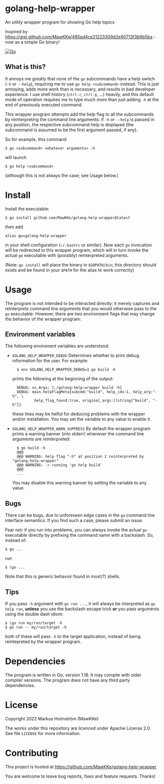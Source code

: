 # golang-help-wrapper

An utility wrapper program for showing Go help topics

Inspired by https://gist.github.com/MawKKe/485ad4ce21223309d2e90713f3b9b5ba -
now as a simple Go binary!

[![Go](https://github.com/MawKKe/golang-help-wrapper/actions/workflows/go.yml/badge.svg)
](https://github.com/MawKKe/golang-help-wrapper/actions/workflows/go.yml)

## What is this?
It annoys me greatly that none of the `go` subcommands have a help switch (`-h`
or `--help`), requiring me to use `go help <subcommand>` instead. This is just
annoying, adds more work than is necessary, and results in bad developer
experience. I use shell history (`ctrl-r`, `ctrl-p`, ...) heavily, and this
default mode of operation requires me to type much more than just adding `-h`
at the end of previously executed command.

This wrapper program attempts add the help flag to all the subcommands
by reinterpreting the command line arguments: if `-h` or `--help` is passed
in any position, the respective subcommand help is displayed (the subcommand
is assumed to be the first argument passed, if any).

So for example, this command

    $ go <subcommand> <whatever arguments> -h

will launch

    $ go help <subcommand>

(although this is not always the case; see Usage below.)

# Install
    
Install the executable:

    $ go install github.com/MawKKe/golang-help-wrapper@latest

then add

    alias go=golang-help-wrapper

in your shell configuration (`~/.bashrc` or similar). Now each `go`
invocation will be redirected to this wrapper program, which will in turn
invoke the actual `go` executable with (possibly) reinterpreted arguments.

(Note: `go install` will place the binary in `$GOPATH/bin`; this directory
should exists and be found in your `$PATH` for the alias to work correctly)

# Usage

The program is not intended to be interacted directly; it merely captures
and reinterprets command line arguments that you would otherwise pass to the
`go` executable. However, there are two environment flags that may change
the behavior of the wrapper program:

## Environment variables
The following enviroment variables are understood:

- `GOLANG_HELP_WRAPPER_DEBUG`
    Determines whether to print debug information for the user. For example:

        $ env GOLANG_HELP_WRAPPER_DEBUG=1 go build -h

    prints the following at the beginning of the output:

        DEBUG: os.Args: [./golang-help-wrapper build -h]
        DEBUG: main.helpFlagMeta{subcmd:"build", help_idx:1, help_arg:"-h", \
                help_flag_found:true, original_args:[]string{"build", "-h"}}
    
    these lines may be helful for deducing problems with the wrapper and/or
    installation. You may set the variable to any value to enable it.

- `GOLANG_HELP_WRAPPER_WARN_SUPPRESS`
    By default the wrapper program prints a warning banner (into stderr)
    whenever the command line arguments are reinterpreted:

        $ go build -h
        @@@
        @@@ WARNING: help flag "-h" at position 2 reinterpreted by "golang-help-wrapper"
        @@@ WARNING: -> running 'go help build'
        @@@
        ...

    You may disable this warning banner by setting the variable to any value.

## Bugs
There can be bugs, due to unforeseen edge cases in the `go` command line
interface semantics. If you find such a case, please submit an issue.

Fear not: if you run into problems, you can always invoke the actual `go`
executable directly by prefixing the command name with a backslash. So, instead
of:

    $ go ...

run

    $ \go ...

Note that this is generic behavior found in most(?) shells.

## Tips
If you pass `-h` argument with `go run ...`, it will always be interpreted
as `go help run`, **unless** you use the backslash escape trick **or** you pass
arguments using the double dash idiom:

    $ \go run my/run/target -h
    $ go run -- my/run/target -h

both of these will pass `-h` to the target application, instead of being
reintepreted by the wrapper program.



# Dependencies

The program is written in Go, version 1.18. It may compile with older compiler versions.
The program does not have any third party dependencies.

# License

Copyright 2022 Markus Holmström (MawKKe)

The works under this repository are licenced under Apache License 2.0.
See file `LICENSE` for more information.

# Contributing

This project is hosted at https://github.com/MawKKe/golang-help-wrapper

You are welcome to leave bug reports, fixes and feature requests. Thanks!

